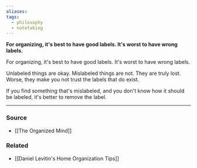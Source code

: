 ```yaml
---
aliases: 
tags:
  - philosophy
  - notetaking
---
```

**For organizing, it's best to have good labels. It's worst to have wrong labels.**

For organizing, it's best to have good labels. It's worst to have wrong labels.

Unlabeled things are okay. Mislabeled things are not. They are truly lost. Worse, they make you not trust the labels that do exist.

If you find something that's mislabeled, and you don't know how it should be labeled, it's better to remove the label.

---

### Source
- [[The Organized Mind]]

### Related
- [[Daniel Levitin's Home Organization Tips]]